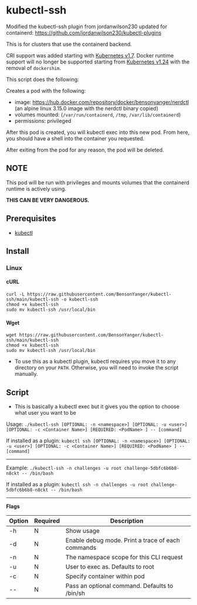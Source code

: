 # kubectl-ssh

Modified the kubectl-ssh plugin from jordanwilson230 updated for containerd: https://github.com/jordanwilson230/kubectl-plugins

This is for clusters that use the containerd backend. 

CRI support was added starting with [Kubernetes v1.7](https://github.com/kubernetes/kubernetes/blob/master/CHANGELOG/CHANGELOG-1.7.md#container-runtime-interface). Docker runtime support will no longer be supported starting from [Kubernetes v1.24](https://github.com/kubernetes/kubernetes/blob/master/CHANGELOG/CHANGELOG-1.24.md#urgent-upgrade-notes) with the removal of `dockershim`.

This script does the following:

Creates a pod with the following:
- image: https://hub.docker.com/repository/docker/bensonyanger/nerdctl (an alpine linux 3.15.0 image with the nerdctl binary copied)
- volumes mounted: (`/var/run/containerd`, `/tmp`, `/var/lib/containerd`)
- permissions: privileged

After this pod is created, you will kubectl exec into this new pod. From here, you should have a shell into the container you requested.

After exiting from the pod for any reason, the pod will be deleted.

## NOTE

This pod will be run with privileges and mounts volumes that the containerd runtime is actively using.

**THIS CAN BE VERY DANGEROUS.** 

## Prerequisites

- [kubectl](https://kubernetes.io/docs/tasks/tools/)

## Install

### Linux

#### cURL
```
curl -L https://raw.githubusercontent.com/BensonYanger/kubectl-ssh/main/kubectl-ssh -o kubectl-ssh
chmod +x kubectl-ssh
sudo mv kubectl-ssh /usr/local/bin
```

#### Wget
```
wget https://raw.githubusercontent.com/BensonYanger/kubectl-ssh/main/kubectl-ssh
chmod +x kubectl-ssh
sudo mv kubectl-ssh /usr/local/bin
```

- To use this as a kubectl plugin, kubectl requires you move it to any directory on your `PATH`. Otherwise, you will need to invoke the script manually.

## Script
- This is basically a kubectl exec but it gives you the option to choose what user you want to be 

Usage:
  ```./kubectl-ssh [OPTIONAL: -n <namespace>] [OPTIONAL: -u <user>] [OPTIONAL: -c <Container Name>] [REQUIRED: <PodName> ] -- [command]```
  
If installed as a plugin:
  ```kubectl ssh [OPTIONAL: -n <namespace>] [OPTIONAL: -u <user>] [OPTIONAL: -c <Container Name>] [REQUIRED: <PodName> ] -- [command]```

---

Example:
  ```./kubectl-ssh -n challenges -u root challenge-5dbfc6b6b8-n8ckt -- /bin/bash```
  
If installed as a plugin:
  ```kubectl ssh -n challenges -u root challenge-5dbfc6b6b8-n8ckt -- /bin/bash```

---
**Flags**

Option | Required | Description
------------- | ------------- | -------------
-h | N | Show usage
-d | N | Enable debug mode. Print a trace of each commands
-n | N | The namespace scope for this CLI request
-u | N | User to exec as. Defaults to root
-c | N | Specify container within pod
-- | N | Pass an optional command. Defaults to /bin/sh
